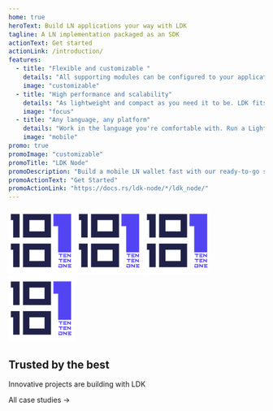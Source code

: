 ```yaml
---
home: true
heroText: Build LN applications your way with LDK
tagline: A LN implementation packaged as an SDK
actionText: Get started
actionLink: /introduction/
features:
  - title: "Flexible and customizable "
    details: "All supporting modules can be configured to your application needs, such as persistent storage, backup logic, chain sources, and key management."
    image: "customizable"
  - title: "High performance and scalability"
    details: "As lightweight and compact as you need it to be. LDK fits in small-footprint devices and can run in the cloud"
    image: "focus"
  - title: "Any language, any platform"
    details: "Work in the language you're comfortable with. Run a Lightning node in any environment, such as mobile phones, web browsers, LSPs, or existing infrastructure."
    image: "mobile"
promo: true
promoImage: "customizable"
promoTitle: "LDK Node"
promoDescription: "Build a mobile LN wallet fast with our ready-to-go solution. Built on top of LDK."
promoActionText: "Get Started"
promoActionLink: "https://docs.rs/ldk-node/*/ldk_node/"
---
```


<div class="case-studies">
  <div class="case-studies-inner">
    <div class="logo-wrapper">
      <img src="./assets/10101.png" />
      <img src="./assets/10101.png" />
      <img src="./assets/10101.png" />
      <img src="./assets/10101.png" />
    </div>
    <div>
      <h2>Trusted by the best</h2>
      <p class="description">Innovative projects are building with LDK</p>
      <a>All case studies -></a>
    </div>
  </div>
</div>
